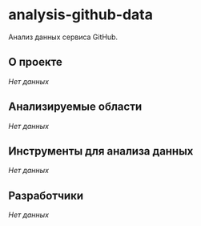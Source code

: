 # analysis-github-data
Анализ данных сервиса GitHub.

## О проекте
_Нет данных_

## Анализируемые области
_Нет данных_

## Инструменты для анализа данных
_Нет данных_

## Разработчики
_Нет данных_
